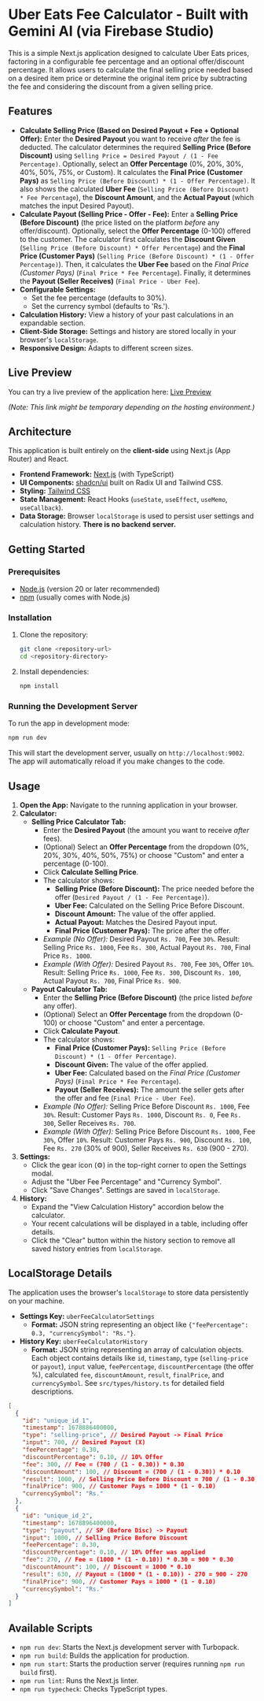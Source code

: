 
<!-- This application was initially generated by AI and may require further refinement. -->

# Uber Eats Fee Calculator - Built with Gemini AI (via Firebase Studio)

This is a simple Next.js application designed to calculate Uber Eats prices, factoring in a configurable fee percentage and an optional offer/discount percentage. It allows users to calculate the final selling price needed based on a desired item price or determine the original item price by subtracting the fee and considering the discount from a given selling price.

## Features

*   **Calculate Selling Price (Based on Desired Payout + Fee + Optional Offer):** Enter the **Desired Payout** you want to receive *after* the fee is deducted. The calculator determines the required **Selling Price (Before Discount)** using `Selling Price = Desired Payout / (1 - Fee Percentage)`. Optionally, select an **Offer Percentage** (0%, 20%, 30%, 40%, 50%, 75%, or Custom). It calculates the **Final Price (Customer Pays)** as `Selling Price (Before Discount) * (1 - Offer Percentage)`. It also shows the calculated **Uber Fee** (`Selling Price (Before Discount) * Fee Percentage`), the **Discount Amount**, and the **Actual Payout** (which matches the input Desired Payout).
*   **Calculate Payout (Selling Price - Offer - Fee):** Enter a **Selling Price (Before Discount)** (the price listed on the platform *before* any offer/discount). Optionally, select the **Offer Percentage** (0-100) offered to the customer. The calculator first calculates the **Discount Given** (`Selling Price (Before Discount) * Offer Percentage`) and the **Final Price (Customer Pays)** (`Selling Price (Before Discount) * (1 - Offer Percentage)`). Then, it calculates the **Uber Fee** based on the *Final Price (Customer Pays)* (`Final Price * Fee Percentage`). Finally, it determines the **Payout (Seller Receives)** (`Final Price - Uber Fee`).
*   **Configurable Settings:**
    *   Set the fee percentage (defaults to 30%).
    *   Set the currency symbol (defaults to 'Rs.').
*   **Calculation History:** View a history of your past calculations in an expandable section.
*   **Client-Side Storage:** Settings and history are stored locally in your browser's `localStorage`.
*   **Responsive Design:** Adapts to different screen sizes.

## Live Preview

You can try a live preview of the application here: [Live Preview](https://9000-idx-studio-1746447866480.cluster-fdkw7vjj7bgguspe3fbbc25tra.cloudworkstations.dev)

*(Note: This link might be temporary depending on the hosting environment.)*

## Architecture

This application is built entirely on the **client-side** using Next.js (App Router) and React.

*   **Frontend Framework:** [Next.js](https://nextjs.org/) (with TypeScript)
*   **UI Components:** [shadcn/ui](https://ui.shadcn.com/) built on Radix UI and Tailwind CSS.
*   **Styling:** [Tailwind CSS](https://tailwindcss.com/)
*   **State Management:** React Hooks (`useState`, `useEffect`, `useMemo`, `useCallback`).
*   **Data Storage:** Browser `localStorage` is used to persist user settings and calculation history. **There is no backend server.**

## Getting Started

### Prerequisites

*   [Node.js](https://nodejs.org/) (version 20 or later recommended)
*   [npm](https://www.npmjs.com/) (usually comes with Node.js)

### Installation

1.  Clone the repository:
    ```bash
    git clone <repository-url>
    cd <repository-directory>
    ```
2.  Install dependencies:
    ```bash
    npm install
    ```

### Running the Development Server

To run the app in development mode:

```bash
npm run dev
```

This will start the development server, usually on `http://localhost:9002`. The app will automatically reload if you make changes to the code.

## Usage

1.  **Open the App:** Navigate to the running application in your browser.
2.  **Calculator:**
    *   **Selling Price Calculator Tab:**
        *   Enter the **Desired Payout** (the amount you want to receive *after* fees).
        *   (Optional) Select an **Offer Percentage** from the dropdown (0%, 20%, 30%, 40%, 50%, 75%) or choose "Custom" and enter a percentage (0-100).
        *   Click **Calculate Selling Price**.
        *   The calculator shows:
            *   **Selling Price (Before Discount):** The price needed before the offer (`Desired Payout / (1 - Fee Percentage)`).
            *   **Uber Fee:** Calculated on the Selling Price Before Discount.
            *   **Discount Amount:** The value of the offer applied.
            *   **Actual Payout:** Matches the Desired Payout input.
            *   **Final Price (Customer Pays):** The price after the offer.
        *   *Example (No Offer):* Desired Payout `Rs. 700`, Fee `30%`. Result: Selling Price `Rs. 1000`, Fee `Rs. 300`, Actual Payout `Rs. 700`, Final Price `Rs. 1000`.
        *   *Example (With Offer):* Desired Payout `Rs. 700`, Fee `30%`, Offer `10%`. Result: Selling Price `Rs. 1000`, Fee `Rs. 300`, Discount `Rs. 100`, Actual Payout `Rs. 700`, Final Price `Rs. 900`.
    *   **Payout Calculator Tab:**
        *   Enter the **Selling Price (Before Discount)** (the price listed *before* any offer).
        *   (Optional) Select an **Offer Percentage** from the dropdown (0-100) or choose "Custom" and enter a percentage.
        *   Click **Calculate Payout**.
        *   The calculator shows:
            *   **Final Price (Customer Pays):** `Selling Price (Before Discount) * (1 - Offer Percentage)`.
            *   **Discount Given:** The value of the offer applied.
            *   **Uber Fee:** Calculated based on the *Final Price (Customer Pays)* (`Final Price * Fee Percentage`).
            *   **Payout (Seller Receives):** The amount the seller gets after the offer and fee (`Final Price - Uber Fee`).
        *   *Example (No Offer):* Selling Price Before Discount `Rs. 1000`, Fee `30%`. Result: Customer Pays `Rs. 1000`, Discount `Rs. 0`, Fee `Rs. 300`, Seller Receives `Rs. 700`.
        *   *Example (With Offer):* Selling Price Before Discount `Rs. 1000`, Fee `30%`, Offer `10%`. Result: Customer Pays `Rs. 900`, Discount `Rs. 100`, Fee `Rs. 270` (30% of 900), Seller Receives `Rs. 630` (900 - 270).
3.  **Settings:**
    *   Click the gear icon (⚙️) in the top-right corner to open the Settings modal.
    *   Adjust the "Uber Fee Percentage" and "Currency Symbol".
    *   Click "Save Changes". Settings are saved in `localStorage`.
4.  **History:**
    *   Expand the "View Calculation History" accordion below the calculator.
    *   Your recent calculations will be displayed in a table, including offer details.
    *   Click the "Clear" button within the history section to remove all saved history entries from `localStorage`.

## LocalStorage Details

The application uses the browser's `localStorage` to store data persistently on your machine.

*   **Settings Key:** `uberFeeCalculatorSettings`
    *   **Format:** JSON string representing an object like `{"feePercentage": 0.3, "currencySymbol": "Rs."}`.
*   **History Key:** `uberFeeCalculatorHistory`
    *   **Format:** JSON string representing an array of calculation objects. Each object contains details like `id`, `timestamp`, `type` (`selling-price` or `payout`), `input` value, `feePercentage`, `discountPercentage` (the offer %), calculated `fee`, `discountAmount`, `result`, `finalPrice`, and `currencySymbol`. See `src/types/history.ts` for detailed field descriptions.

```json
[
  {
    "id": "unique_id_1",
    "timestamp": 1678886400000,
    "type": "selling-price", // Desired Payout -> Final Price
    "input": 700, // Desired Payout (X)
    "feePercentage": 0.30,
    "discountPercentage": 0.10, // 10% Offer
    "fee": 300, // Fee = (700 / (1 - 0.30)) * 0.30
    "discountAmount": 100, // Discount = (700 / (1 - 0.30)) * 0.10
    "result": 1000, // Selling Price Before Discount = 700 / (1 - 0.30)
    "finalPrice": 900, // Customer Pays = 1000 * (1 - 0.10)
    "currencySymbol": "Rs."
  },
  {
    "id": "unique_id_2",
    "timestamp": 1678896400000,
    "type": "payout", // SP (Before Disc) -> Payout
    "input": 1000, // Selling Price Before Discount
    "feePercentage": 0.30,
    "discountPercentage": 0.10, // 10% Offer was applied
    "fee": 270, // Fee = (1000 * (1 - 0.10)) * 0.30 = 900 * 0.30
    "discountAmount": 100, // Discount = 1000 * 0.10
    "result": 630, // Payout = (1000 * (1 - 0.10)) - 270 = 900 - 270
    "finalPrice": 900, // Customer Pays = 1000 * (1 - 0.10)
    "currencySymbol": "Rs."
  }
]
```

## Available Scripts

*   `npm run dev`: Starts the Next.js development server with Turbopack.
*   `npm run build`: Builds the application for production.
*   `npm run start`: Starts the production server (requires running `npm run build` first).
*   `npm run lint`: Runs the Next.js linter.
*   `npm run typecheck`: Checks TypeScript types.

    